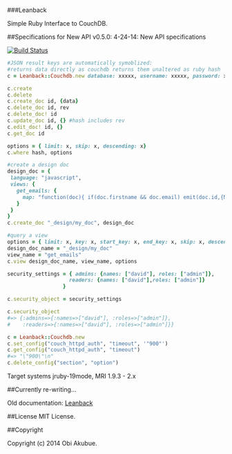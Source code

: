 ###Leanback

Simple Ruby Interface to CouchDB.



##Specifications for New API v0.5.0:
4-24-14: New API specifications

[![Build Status](https://travis-ci.org/obi-a/leanback.svg?branch=master)](https://travis-ci.org/obi-a/leanback)
```ruby
#JSON result keys are automatically symoblized:
#returns data directly as couchdb returns them unaltered as ruby hash
c = Leanback::Couchdb.new database: xxxxx, username: xxxxx, password: xxxx, address: xxxxx, port: xxxxx

c.create
c.delete
c.create_doc id, {data}
c.delete_doc id, rev
c.delete_doc! id
c.update_doc id, {} #hash includes rev
c.edit_doc! id, {}
c.get_doc id

options = { limit: x, skip: x, descending: x}
c.where hash, options

#create a design doc
design_doc = {
 language: "javascript",
 views: {
   get_emails: {
     map: "function(doc){ if(doc.firstname && doc.email) emit(doc.id,{Name: doc.firstname, Email: doc.email}); }"
   }
 }
}
c.create_doc "_design/my_doc", design_doc

#query a view
options = { limit: x, key: x, start_key: x, end_key: x, skip: x, descending: x, include_docs: boolean}
design_doc_name = "_design/my_doc"
view_name = "get_emails"
c.view design_doc_name, view_name, options

security_settings = { admins: {names: ["david"], roles: ["admin"]},
                    readers: {names: ["david"],roles: ["admin"]}
                  }

c.security_object = security_settings

c.security_object
#=> {:admins=>{:names=>["david"], :roles=>["admin"]},
#    :readers=>{:names=>["david"], :roles=>["admin"]}}

c = Leanback::Couchdb.new
c.set_config("couch_httpd_auth", "timeout", '"900"')
c.get_config("couch_httpd_auth", "timeout")
#=> "\"900\"\n"
c.delete_config("section", "option")
```

Target systems jruby-19mode, MRI 1.9.3 - 2.x

##Currently re-writing...

Old documentation: [Leanback](http://www.whisperservers.com/leanback/leanback/)


##License
MIT License.

##Copyright

Copyright (c) 2014 Obi Akubue.
